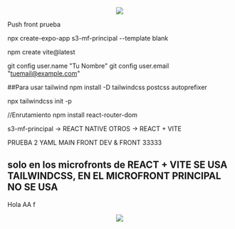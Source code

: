 <p align="center">
  <img src="https://user-images.githubusercontent.com/73097560/115834477-dbab4500-a447-11eb-908a-139a6edaec5c.gif">
</p>


Push front prueba

npx create-expo-app s3-mf-principal --template blank

npm create vite@latest

git config user.name "Tu Nombre" git config user.email "tuemail@example.com"

##Para usar tailwind
npm install -D tailwindcss postcss autoprefixer

npx tailwindcss init -p  

//Enrutamiento
npm install react-router-dom
   
s3-mf-principal -> REACT NATIVE
OTROS -> REACT + VITE

PRUEBA 2 YAML MAIN FRONT DEV & FRONT 33333

## solo en los microfronts de REACT + VITE SE USA TAILWINDCSS, EN EL MICROFRONT PRINCIPAL NO SE USA 

Hola  AA     f



<p align="center">
  <img src="https://user-images.githubusercontent.com/73097560/115834477-dbab4500-a447-11eb-908a-139a6edaec5c.gif">
</p>

